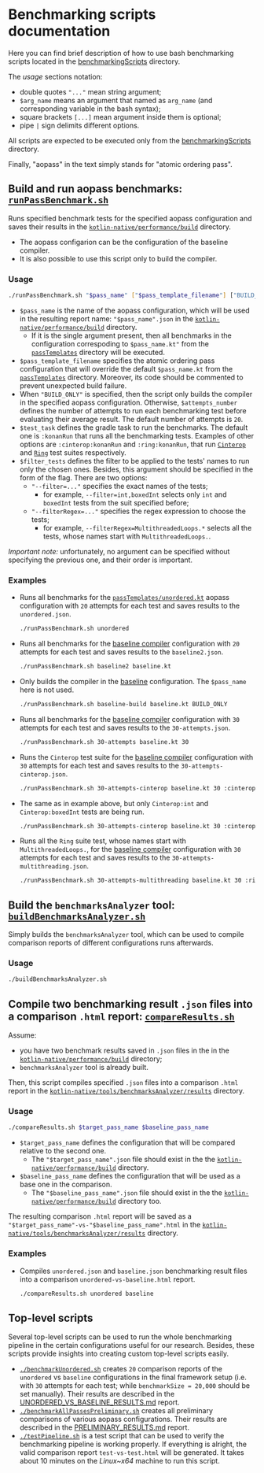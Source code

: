 # Benchmarking scripts documentation

Here you can find brief description of how to use bash benchmarking scripts located in the [benchmarkingScripts](./) directory.

The *usage* sections notation:
* double quotes `"..."` mean string argument;
* `$arg_name` means an argument that named as `arg_name` (and corresponding variable in the bash syntax);
* square brackets `[...]` mean argument inside them is optional;
* pipe `|` sign delimits different options.

All scripts are expected to be executed only from the [benchmarkingScripts](./) directory.

Finally, "aopass" in the text simply stands for "atomic ordering pass".

## Build and run aopass benchmarks: [`runPassBenchmark.sh`](./runPassBenchmark.sh)

Runs specified benchmark tests for the specified aopass configuration and saves their results in the [`kotlin-native/performance/build`](../../../performance/build/) directory.
* The aopass configarion can be the configuration of the baseline compiler.
* It is also possible to use this script only to build the compiler.

### Usage 

```bash
./runPassBenchmark.sh "$pass_name" ["$pass_template_filename"] ["BUILD_ONLY" | "$attempts_number"] ["$test_task"] ["$filter_tests"]
```
* `$pass_name` is the name of the aopass configuration, which will be used in the resulting report name: `"$pass_name".json` in the [`kotlin-native/performance/build`](../../../performance/build/) directory.
  * If it is the single argument present, then all benchmarks in the configuration correspoding to `$pass_name.kt"` from the [`passTemplates`](../passTemplates) directory will be executed.
* `$pass_template_filename` specifies the atomic ordering pass configuration that will override the default `$pass_name.kt` from the [`passTemplates`](../passTemplates) directory. Moreover, its code should be commented to prevent unexpected build failure.
* When `"BUILD_ONLY"` is specified, then the script only builds the compiler in the specified aopass configuration. Otherwise, `$attempts_number` defines the number of attempts to run each benchmarking test before evaluating their average result. The default number of attempts is `20`.
* `$test_task` defines the gradle task to run the benchmarks. The default one is `:konanRun` that runs all the benchmarking tests. Examples of other options are `:cinterop:konanRun` and `:ring:konanRun`, that run [`Cinterop`](../../../performance/cinterop/src/main/kotlin-native/org/jetbrains/cinteropBenchmarks/) and [`Ring`](../../../performance/ring/src/main/kotlin/org/jetbrains/ring/) test suites respectively.
* `$filter_tests` defines the filter to be applied to the tests' names to run only the chosen ones. Besides, this argument should be specified in the form of the flag. There are two options:
  * `"--filter=..."` specifies the exact names of the tests;
    * for example, `--filter=int,boxedInt` selects only `int` and `boxedInt` tests from the suit specified before;
  * `"--filterRegex=..."` specifies the regex expression to choose the tests;
    * for example, `--filterRegex=MultithreadedLoops.*` selects all the tests, whose names start with `MultithreadedLoops.`. 

*Important note:* unfortunately, no argument can be specified without specifying the previous one, and their order is important.

### Examples

* Runs all benchmarks for the [`passTemplates/unordered.kt`](../passTemplates/unordered.kt) aopass configuration with `20` attempts for each test and saves results to the `unordered.json`.
    ```bash
    ./runPassBenchmark.sh unordered
    ```
* Runs all benchmarks for the [baseline compiler](../passTemplates/baseline.kt) configuration with `20` attempts for each test and saves results to the `baseline2.json`.
    ```bash
    ./runPassBenchmark.sh baseline2 baseline.kt
    ```
* Only builds the compiler in the [baseline](../passTemplates/baseline.kt) configuration. The `$pass_name` here is not used.
    ```bash
    ./runPassBenchmark.sh baseline-build baseline.kt BUILD_ONLY
    ```
* Runs all benchmarks for the [baseline compiler](../passTemplates/baseline.kt) configuration with `30` attempts for each test and saves results to the `30-attempts.json`.
    ```bash
    ./runPassBenchmark.sh 30-attempts baseline.kt 30
    ```
* Runs the `Cinterop` test suite for the [baseline compiler](../passTemplates/baseline.kt) configuration with `30` attempts for each test and saves results to the `30-attempts-cinterop.json`.
    ```bash
    ./runPassBenchmark.sh 30-attempts-cinterop baseline.kt 30 :cinterop:konanRun
    ```
* The same as in example above, but only `Cinterop:int` and `Cinterop:boxedInt` tests are being run.
  ```bash
  ./runPassBenchmark.sh 30-attempts-cinterop baseline.kt 30 :cinterop:konanRun --filter=int,boxedInt
  ```
* Runs all the `Ring` suite test, whose names start with `MultithreadedLoops.`, for the [baseline compiler](../passTemplates/baseline.kt) configuration with `30` attempts for each test and saves results to the `30-attempts-multithreading.json`.
    ``` bash
    ./runPassBenchmark.sh 30-attempts-multithreading baseline.kt 30 :ring:konanRun --filterRegex=MultithreadedLoops.*
    ```

## Build the `benchmarksAnalyzer` tool: [`buildBenchmarksAnalyzer.sh`](./buildBenchmarksAnalyzer.sh)

Simply builds the `benchmarksAnalyzer` tool, which can be used to compile comparison reports of different configurations runs afterwards. 

### Usage

```bash
./buildBenchmarksAnalyzer.sh
```

## Compile two benchmarking result `.json` files into a comparison `.html` report: [`compareResults.sh`](./compareResults.sh)

Assume: 
* you have two benchmark results saved in `.json` files in the in the [`kotlin-native/performance/build`](../../../performance/build/) directory;
* `benchmarksAnalyzer` tool is already built.

Then, this script compiles specified `.json` files into a comparison `.html` report in the [`kotlin-native/tools/benchmarksAnalyzer/results`](../../../tools/benchmarksAnalyzer/results) directory.

### Usage

```bash
./compareResults.sh $target_pass_name $baseline_pass_name
```
* `$target_pass_name` defines the configuration that will be compared relative to the second one. 
  * The `"$target_pass_name".json` file should exist in the the [`kotlin-native/performance/build`](../../../performance/build/) directory.
* `$baseline_pass_name` defines the configuration that will be used as a base one in the comparison.
  * The `"$baseline_pass_name".json` file should exist in the the [`kotlin-native/performance/build`](../../../performance/build/) directory too.

The resulting comparison `.html` report will be saved as a `"$target_pass_name"-vs-"$baseline_pass_name".html` in the [`kotlin-native/tools/benchmarksAnalyzer/results`](../../../tools/benchmarksAnalyzer/results) directory.

### Examples

* Compiles `unordered.json` and `baseline.json` benchmarking result files into a comparison `unordered-vs-baseline.html` report.
    ```bash
    ./compareResults.sh unordered baseline
    ```

## Top-level scripts

Several top-level scripts can be used to run the whole benchmarking pipeline in the certain configurations useful for our research. Besides, these scripts provide insights into creating custom top-level scripts easily.  

* [`./benchmarkUnordered.sh`](./benchmarkUnordered.sh) creates `20` comparison reports of the `unordered` vs `baseline` configurations in the final framework setup (i.e. with `30` attempts for each test; while `benchmarkSize = 20,000` should be set manually). Their results are described in the [UNORDERED_VS_BASELINE_RESULTS.md](../../benchmarkReports/compilation-schemes-comparison/UNORDERED_VS_BASELINE_RESULTS.md) report.
* [`./benchmarkAllPassesPreliminary.sh`](./benchmarkAllPassesPreliminary.sh) creates all preliminary comparisons of various aopass configurations. Their results are described in the [PRELIMINARY_RESULTS.md](../../benchmarkReports/compilation-schemes-comparison/PRELIMINARY_RESULTS.md) report.
* [`./testPipeline.sh`](./testPipeline.sh) is a test script that can be used to verify the benchmarking pipeline is working properly. If everything is alright, the valid comparison report `test-vs-test.html` will be generated. It takes about 10 minutes on the *Linux~x64* machine to run this script.